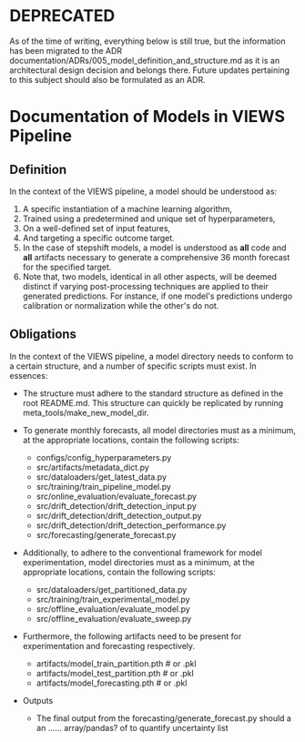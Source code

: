 # DEPRECATED
As of the time of writing, everything below is still true, but the information has been migrated to the ADR documentation/ADRs/005_model_definition_and_structure.md as it is an architectural design decision and belongs there. Future updates pertaining to this subject should also be formulated as an ADR.

# Documentation of Models in VIEWS Pipeline

## Definition
In the context of the VIEWS pipeline, a model should be understood as:

1) A specific instantiation of a machine learning algorithm, 
2) Trained using a predetermined and unique set of hyperparameters,
3) On a well-defined set of input features,
4) And targeting a specific outcome target.
5) In the case of stepshift models, a model is understood as **all** code and **all** artifacts necessary to generate a comprehensive 36 month forecast for the specified target.
6) Note that, two models, identical in all other aspects, will be deemed distinct if varying post-processing techniques are applied to their generated predictions. For instance, if one model's predictions undergo calibration or normalization while the other's do not.

## Obligations
In the context of the VIEWS pipeline, a model directory needs to conform to a certain structure, and a number of specific scripts must exist. In essences:

- The structure must adhere to the standard structure as defined in the root README.md. This structure can quickly be replicated by running meta_tools/make_new_model_dir.

- To generate monthly forecasts, all model directories must as a minimum, at the appropriate locations, contain the following scripts:
    - configs/config_hyperparameters.py
    - src/artifacts/metadata_dict.py
    - src/dataloaders/get_latest_data.py
    - src/training/train_pipeline_model.py
    - src/online_evaluation/evaluate_forecast.py
    - src/drift_detection/drift_detection_input.py
    - src/drift_detection/drift_detection_output.py 
    - src/drift_detection/drift_detection_performance.py 
    - src/forecasting/generate_forecast.py 

- Additionally, to adhere to the conventional framework for model experimentation, model directories must as a minimum, at the appropriate locations, contain the following scripts:
    - src/dataloaders/get_partitioned_data.py
    - src/training/train_experimental_model.py
    - src/offline_evaluation/evaluate_model.py
    - src/offline_evaluation/evaluate_sweep.py

- Furthermore, the following artifacts need to be present for experimentation and forecasting respectively.  
    - artifacts/model_train_partition.pth # or .pkl
    - artifacts/model_test_partition.pth # or .pkl
    - artifacts/model_forecasting.pth # or .pkl

- Outputs
    - The final output from the forecasting/generate_forecast.py should a an ...... array/pandas? of to quantify uncertainty list
